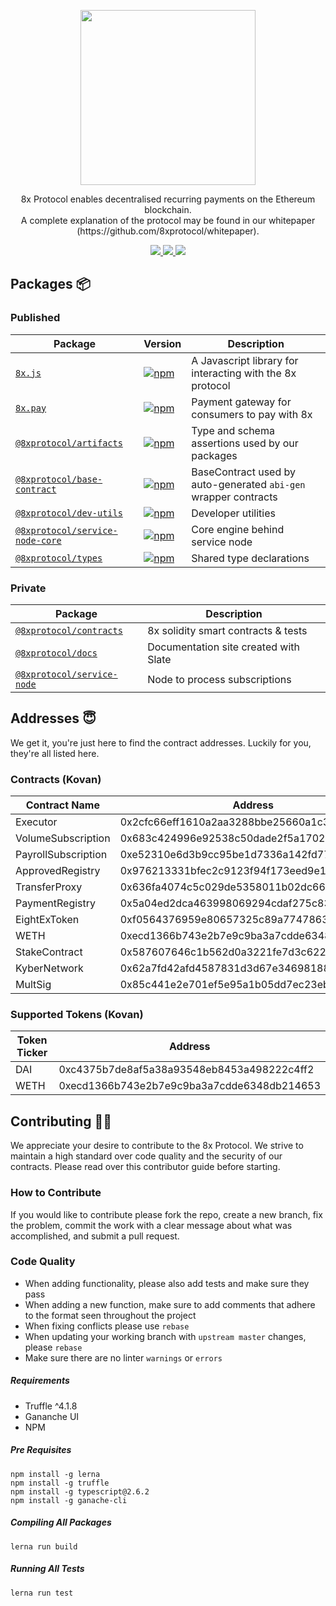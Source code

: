 <p align="center"><img src="https://8xprotocol.com/assets/images/full-logo.png" width="280"/></p>

<p align="center">8x Protocol enables decentralised recurring payments on the Ethereum blockchain.<br>A complete explanation of the protocol may be found in our whitepaper (https://github.com/8xprotocol/whitepaper).</p>

<p align="center">
  <a href="http://t.me/eightexprotocol_contributors">
    <img src="https://img.shields.io/badge/CHAT-TELEGRAM-0088cc.svg" />
  </a>
  <a href="https://solidity.readthedocs.io/en/develop/index.html">
    <img src="https://img.shields.io/badge/SOLIDITY-0.4.24-orange.svg" />
  </a>
  <a href="https://opensource.org/licenses/Apache-2.0">
    <img src="https://img.shields.io/badge/LICENSE-APACHE2.0-3DA639.svg" />
  </a>
</p>

## Packages :package:

### Published

|                            Package                             |                                                                Version                                                                |                           Description                           |
| -------------------------------------------------------------- | ------------------------------------------------------------------------------------------------------------------------------------- | --------------------------------------------------------------- |
| [`8x.js`](/packages/8x.js)                                     | [![npm](https://img.shields.io/npm/v/8x.js.svg)](https://www.npmjs.com/package/8x.js)                                                 | A Javascript library for interacting with the 8x protocol       |
| [`8x.pay`](/packages/8x.pay)                                   | [![npm](https://img.shields.io/npm/v/8x.pay.svg)](https://www.npmjs.com/package/8x.pay)                                               | Payment gateway for consumers to pay with 8x                    |
| [`@8xprotocol/artifacts`](/packages/artifacts)                 | [![npm](https://img.shields.io/npm/v/@8xprotocol/artifacts.svg)](https://www.npmjs.com/package/@8xprotocol/artifacts)                 | Type and schema assertions used by our packages                 |
| [`@8xprotocol/base-contract`](/packages/base-contract)         | [![npm](https://img.shields.io/npm/v/@8xprotocol/base-contract.svg)](https://www.npmjs.com/package/@8xprotocol/base-contract)         | BaseContract used by auto-generated `abi-gen` wrapper contracts |
| [`@8xprotocol/dev-utils`](/packages/dev-utils)                 | [![npm](https://img.shields.io/npm/v/@8xprotocol/dev-utils.svg)](https://www.npmjs.com/package/@8xprotocol/dev-utils)                 | Developer utilities                                             |
| [`@8xprotocol/service-node-core`](/packages/service-node-core) | [![npm](https://img.shields.io/npm/v/@8xprotocol/service-node-core.svg)](https://www.npmjs.com/package/@8xprotocol/service-node-core) | Core engine behind service node                                 |
| [`@8xprotocol/types`](/packages/types)                         | [![npm](https://img.shields.io/npm/v/@8xprotocol/types.svg)](https://www.npmjs.com/package/@8xprotocol/types)                         | Shared type declarations                                        |

### Private

|                       Package                        |              Description              |
| ---------------------------------------------------- | ------------------------------------- |
| [`@8xprotocol/contracts`](/packages/contracts)       | 8x solidity smart contracts & tests   |
| [`@8xprotocol/docs`](/packages/docs)                 | Documentation site created with Slate |
| [`@8xprotocol/service-node`](/packages/service-node) | Node to process subscriptions         |


## Addresses :innocent:

We get it, you're just here to find the contract addresses. Luckily for you, they're all listed here.

### Contracts (Kovan)

| Contract Name | Address |
| ------------- | ------- |
| Executor | 0x2cfc66eff1610a2aa3288bbe25660a1c36969342 |
| VolumeSubscription | 0x683c424996e92538c50dade2f5a1702d0c215de7 |
| PayrollSubscription | 0xe52310e6d3b9cc95be1d7336a142fd77520cc4e8 |
| ApprovedRegistry | 0x976213331bfec2c9123f94f173eed9e116b1907d |
| TransferProxy | 0x636fa4074c5c029de5358011b02dc665ae6253dd |
| PaymentRegistry | 0x5a04ed2dca463998069294cdaf275c835b2e731f |
| EightExToken | 0xf0564376959e80657325c89a774786308649e499 |
| WETH | 0xecd1366b743e2b7e9c9ba3a7cdde6348db214653 |
| StakeContract | 0x587607646c1b562d0a3221fe7d3c622d9d0d47c6 |
| KyberNetwork | 0x62a7fd42afd4587831d3d67e3469818863a7c48c |
| MultSig | 0x85c441e2e701ef5e95a1b05dd7ec23ebc5d0df5a |

### Supported Tokens (Kovan)

| Token Ticker | Address |
| ------------ | ------- |
| DAI | 0xc4375b7de8af5a38a93548eb8453a498222c4ff2 |
| WETH | 0xecd1366b743e2b7e9c9ba3a7cdde6348db214653 |


## Contributing :raising_hand_woman:
We appreciate your desire to contribute to the 8x Protocol. We strive to maintain
a high standard over code quality and the security of our contracts. Please read over
this contributor guide before starting.

### How to Contribute
If you would like to contribute please fork the repo, create a new branch, fix the problem, commit the work with a clear message about what was accomplished, and submit a pull request.

### Code Quality
- When adding functionality, please also add tests and make sure they pass
- When adding a new function, make sure to add comments that adhere to the format seen throughout the project
- When fixing conflicts please use `rebase`
- When updating your working branch with `upstream master` changes, please `rebase`
- Make sure there are no linter `warnings` or `errors`

##### Requirements
- Truffle ^4.1.8
- Gananche UI
- NPM

##### Pre Requisites
```
npm install -g lerna
npm install -g truffle
npm install -g typescript@2.6.2
npm install -g ganache-cli
```

##### Compiling All Packages
```
lerna run build
```

##### Running All Tests
```
lerna run test
```
